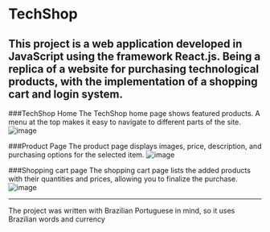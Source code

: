 # TechShop

## This project is a web application developed in JavaScript using the framework React.js. Being a replica of a website for purchasing technological products, with the implementation of a shopping cart and login system.



###TechShop Home
The TechShop home page shows featured products. A menu at the top makes it easy to navigate to different parts of the site.
![image](https://github.com/user-attachments/assets/92555b49-9eb0-408f-bc51-3fa8c06f1a12)


###Product Page
The product page displays images, price, description, and purchasing options for the selected item.
![image](https://github.com/user-attachments/assets/5859a821-6e8f-4ffe-8a0d-1560161b1ec5)


###Shopping cart page
The shopping cart page lists the added products with their quantities and prices, allowing you to finalize the purchase.
![image](https://github.com/user-attachments/assets/feee4416-1752-4469-a6eb-113318b58ffb)


----------------
The project was written with Brazilian Portuguese in mind, so it uses Brazilian words and currency
